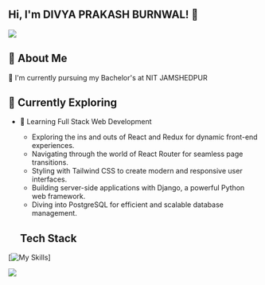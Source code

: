 ## Hi, I'm DIVYA PRAKASH BURNWAL! 👋
![](https://github-readme-stats.vercel.app/api?username=divyaprakash765&theme=vue-dark&show_icons=true&hide_border=true&count_private=true)

## 🚀 About Me
🔭 I'm currently pursuing my Bachelor's at NIT JAMSHEDPUR

## 🌱 Currently Exploring

- 🚀 Learning Full Stack Web Development
  - Exploring the ins and outs of React and Redux for dynamic front-end experiences.
  - Navigating through the world of React Router for seamless page transitions.
  - Styling with Tailwind CSS to create modern and responsive user interfaces.
  - Building server-side applications with Django, a powerful Python web framework.
  - Diving into PostgreSQL for efficient and scalable database management.
 
  ## Tech Stack
[![My Skills](https://skillicons.dev/icons?i=js,html,css,js,cpp,react,redux,express,git,github,mongodb,mysql,nodejs,sequelize)]


![](https://leetcard.jacoblin.cool/dpb937?ext=heatmap)
